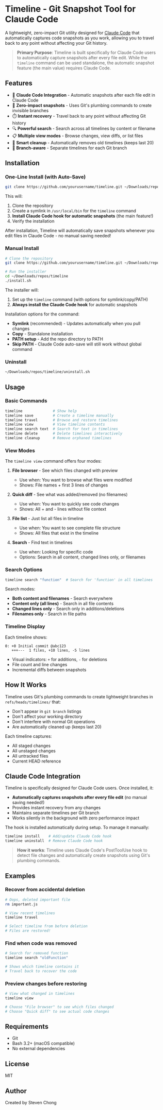# Timeline - Git Snapshot Tool for Claude Code

A lightweight, zero-impact Git utility designed for [Claude Code](https://claude.ai/code) that automatically captures code snapshots as you work, allowing you to travel back to any point without affecting your Git history.

> **Primary Purpose**: Timeline is built specifically for Claude Code users to automatically capture snapshots after every file edit. While the `timeline` command can be used standalone, the automatic snapshot feature (the main value) requires Claude Code.

## Features

- 🤖 **Claude Code Integration** - Automatic snapshots after each file edit in Claude Code
- 🚀 **Zero-impact snapshots** - Uses Git's plumbing commands to create invisible branches
- ⏱️ **Instant recovery** - Travel back to any point without affecting Git history
- 🔍 **Powerful search** - Search across all timelines by content or filename
- 📋 **Multiple view modes** - Browse changes, view diffs, or list files
- 🧹 **Smart cleanup** - Automatically removes old timelines (keeps last 20)
- 🎯 **Branch-aware** - Separate timelines for each Git branch

## Installation

### One-Line Install (with Auto-Save)

```bash
git clone https://github.com/yourusername/timeline.git ~/Downloads/repos/timeline && cd ~/Downloads/repos/timeline && ./install.sh
```

This will:
1. Clone the repository
2. Create a symlink in `/usr/local/bin` for the `timeline` command
3. **Install Claude Code hook for automatic snapshots** (the main feature!)
4. Verify the installation

After installation, Timeline will automatically save snapshots whenever you edit files in Claude Code - no manual saving needed!

### Manual Install

```bash
# Clone the repository
git clone https://github.com/yourusername/timeline.git ~/Downloads/repos/timeline

# Run the installer
cd ~/Downloads/repos/timeline
./install.sh
```

The installer will:
1. Set up the `timeline` command (with options for symlink/copy/PATH)
2. **Always install the Claude Code hook** for automatic snapshots

Installation options for the command:
- **Symlink** (recommended) - Updates automatically when you pull changes
- **Copy** - Standalone installation
- **PATH setup** - Add the repo directory to PATH
- **Skip PATH** - Claude Code auto-save will still work without global command

### Uninstall

```bash
~/Downloads/repos/timeline/uninstall.sh
```

## Usage

### Basic Commands

```bash
timeline              # Show help
timeline save         # Create a timeline manually
timeline travel       # Browse and restore timelines
timeline view         # View timeline contents
timeline search text  # Search for text in timelines
timeline delete       # Delete timelines interactively
timeline cleanup      # Remove orphaned timelines
```

### View Modes

The `timeline view` command offers four modes:

1. **File browser** - See which files changed with preview
   - Use when: You want to browse what files were modified
   - Shows: File names + first 3 lines of changes

2. **Quick diff** - See what was added/removed (no filenames)
   - Use when: You want to quickly see code changes
   - Shows: All + and - lines without file context

3. **File list** - Just list all files in timeline
   - Use when: You want to see complete file structure
   - Shows: All files that exist in the timeline

4. **Search** - Find text in timelines
   - Use when: Looking for specific code
   - Options: Search in all content, changed lines only, or filenames

### Search Options

```bash
timeline search "function"  # Search for 'function' in all timelines
```

Search modes:
- **Both content and filenames** - Search everywhere
- **Content only (all lines)** - Search in all file contents
- **Changed lines only** - Search only in additions/deletions
- **Filenames only** - Search in file paths

### Timeline Display

Each timeline shows:
```
0: +0 Initial commit @abc123
   +++---  1 files, +10 lines, -5 lines
```

- Visual indicators: `+` for additions, `-` for deletions
- File count and line changes
- Incremental diffs between snapshots

## How It Works

Timeline uses Git's plumbing commands to create lightweight branches in `refs/heads/timelines/` that:
- Don't appear in `git branch` listings
- Don't affect your working directory
- Don't interfere with normal Git operations
- Are automatically cleaned up (keeps last 20)

Each timeline captures:
- All staged changes
- All unstaged changes
- All untracked files
- Current HEAD reference

## Claude Code Integration

Timeline is specifically designed for Claude Code users. Once installed, it:
- **Automatically captures snapshots after every file edit** (no manual saving needed!)
- Provides instant recovery from any changes
- Maintains separate timelines per Git branch
- Works silently in the background with zero performance impact

The hook is installed automatically during setup. To manage it manually:
```bash
timeline install    # Add/update Claude Code hook
timeline uninstall  # Remove Claude Code hook
```

> **How it works**: Timeline uses Claude Code's PostToolUse hook to detect file changes and automatically create snapshots using Git's plumbing commands.

## Examples

### Recover from accidental deletion
```bash
# Oops, deleted important file
rm important.js

# View recent timelines
timeline travel

# Select timeline from before deletion
# Files are restored!
```

### Find when code was removed
```bash
# Search for removed function
timeline search "oldFunction"

# Shows which timeline contains it
# Travel back to recover the code
```

### Preview changes before restoring
```bash
# View what changed in timelines
timeline view

# Choose "File browser" to see which files changed
# Choose "Quick diff" to see actual code changes
```

## Requirements

- Git
- Bash 3.2+ (macOS compatible)
- No external dependencies

## License

MIT

## Author

Created by Steven Chong